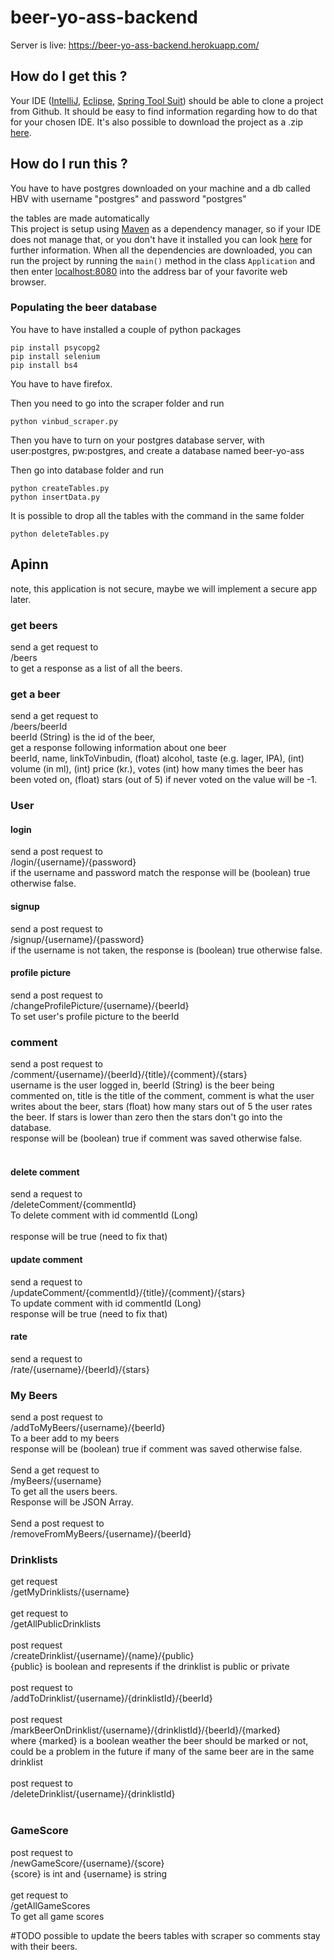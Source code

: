 # beer-yo-ass-backend

Server is live: https://beer-yo-ass-backend.herokuapp.com/

## How do I get this ?
Your IDE ([IntelliJ](https://www.jetbrains.com/idea/), [Eclipse](https://eclipse.org/), [Spring Tool Suit](https://spring.io/tools)) should be able to clone a project from Github.
It should be easy to find information regarding how to do that for your chosen IDE.
It's also possible to download the project as a .zip [here](https://github.com/mbook/SpringBootMVC/archive/master.zip).

## How do I run this ?
You have to have postgres downloaded on your machine and a db called HBV with username "postgres" and password "postgres" <br />

the tables are made automatically <br /> 
This project is setup using [Maven](https://maven.apache.org/what-is-maven.html) as a dependency manager, so if your IDE does not manage that, or you don't have it installed you can look [here](https://maven.apache.org/install.html) for further information.
When all the dependencies are downloaded, you can run the project by running the ``main()`` method in the class ``Application`` and then enter [localhost:8080](http://localhost:8080) into the address bar of your favorite web browser.


### Populating the beer database
You have to have installed a couple of python packages
```$xslt
pip install psycopg2
pip install selenium
pip install bs4
```
You have to have firefox.

Then you need to go into the scraper folder and run
```$xslt
python vinbud_scraper.py
```

Then you have to turn on your postgres database server, with user:postgres, pw:postgres, and create a database named beer-yo-ass

Then go into database folder and run
```$xslt
python createTables.py
python insertData.py
```

It is possible to drop all the tables with the command in the same folder
```$xslt
python deleteTables.py
```


## Apinn
note, this application is not secure, maybe we will implement a secure app later.
<br />

### get beers
send a get request to 
<br />
/beers
<br />
to get a response as a list of all the beers.

### get a beer
send a get request to 
<br />
/beers/beerId
<br />
beerId (String) is the id of the beer,
<br />
get a response following information about one beer
<br />
beerId, name, 
linkToVinbudin, 
(float) alcohol, 
taste (e.g. lager, IPA),
(int) volume (in ml),
(int) price (kr.),
votes (int) how many times the beer has been voted on,
(float) stars (out of 5) if never voted on the value will be -1.

### User

#### login
send a post request to 
<br />
/login/{username}/{password}
<br />
if the username and password match the response will be (boolean) true otherwise false.
<br />
#### signup
send a post request to 
<br />
/signup/{username}/{password}
<br />
if the username is not taken, the response is (boolean) true otherwise false.

#### profile picture
send a post request to 
<br />
/changeProfilePicture/{username}/{beerId}
<br />
To set user's profile picture to the beerId

### comment
send a post request to 
<br />
/comment/{username}/{beerId}/{title}/{comment}/{stars}
<br />
username is the user logged in, 
beerId (String) is the beer being commented on,
title is the title of the comment,
comment is what the user writes about the beer,
stars (float) how many stars out of 5 the user rates the beer. If stars is lower than zero then the stars don't go into the database.
<br />
response will be (boolean) true if comment was saved otherwise false.
<br />
<br />

#### delete comment
send a request to 
<br />
/deleteComment/{commentId}
<br />
To delete comment with id commentId (Long)
<br />
<br />
response will be true (need to fix that)
#### update comment
send a request to 
<br />
/updateComment/{commentId}/{title}/{comment}/{stars}
<br />
To update comment with id commentId (Long)
<br />
response will be true (need to fix that)

#### rate
send a request to 
<br />
/rate/{username}/{beerId}/{stars}


### My Beers
send a post request to 
<br />
/addToMyBeers/{username}/{beerId}
<br />
To a beer add to my beers
<br />
response will be (boolean) true if comment was saved otherwise false.
<br />
<br />
Send a get request to 
<br />
/myBeers/{username}
<br />
To get all the users beers.
<br />
Response will be JSON Array.
<br />
<br />
Send a post request to
<br />
/removeFromMyBeers/{username}/{beerId}
 
### Drinklists
get request 
<br />
/getMyDrinklists/{username}
<br />
<br />
get request to
<br />
/getAllPublicDrinklists
<br />
<br />
post request 
<br />
/createDrinklist/{username}/{name}/{public}
<br />
{public} is boolean and represents if the drinklist is public or private
<br />
<br />
post request to 
<br />
/addToDrinklist/{username}/{drinklistId}/{beerId}
<br />
<br />
post request
<br />
/markBeerOnDrinklist/{username}/{drinklistId}/{beerId}/{marked}
<br />
where {marked} is a boolean weather the beer should be marked or not, could be a problem in the future if many of the same beer are in the same drinklist
<br />
<br />
post request to
<br />
/deleteDrinklist/{username}/{drinklistId}
<br />
<br/>

### GameScore
post request to
<br />
/newGameScore/{username}/{score}
<br />
{score} is int and {username} is string
<br />
<br />
get request to
<br />
/getAllGameScores
<br />
To get all game scores



#TODO
possible to update the beers tables with scraper so comments stay with their beers.